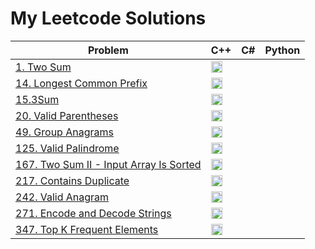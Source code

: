 # My Leetcode Solutions
| Problem | C++ | C# | Python |
|---------|-----|--------|------|
| [1. Two Sum](https://leetcode.com/problems/two-sum/description/) | [<img src="https://raw.githubusercontent.com/isocpp/logos/master/cpp_logo.png" width="18"/>](https://github.com/majortom69/Leetcode/blob/master/cpp/1.cpp) | | |
| [14. Longest Common Prefix](https://leetcode.com/problems/longest-common-prefix/description/) | [<img src="https://raw.githubusercontent.com/isocpp/logos/master/cpp_logo.png" width="18"/>](https://github.com/majortom69/Leetcode/blob/master/cpp/14.cpp) | | |
| [15.3Sum](https://leetcode.com/problems/3sum/description/) | [<img src="https://raw.githubusercontent.com/isocpp/logos/master/cpp_logo.png" width="18"/>](https://github.com/majortom69/Leetcode/blob/master/cpp/15.cpp) | | |
| [20. Valid Parentheses](https://leetcode.com/problems/valid-parentheses/description/) | [<img src="https://raw.githubusercontent.com/isocpp/logos/master/cpp_logo.png" width="18"/>](https://github.com/majortom69/Leetcode/blob/master/cpp/20.cpp) | | |
| [49. Group Anagrams](https://leetcode.com/problems/group-anagrams/description/) | [<img src="https://raw.githubusercontent.com/isocpp/logos/master/cpp_logo.png" width="18"/>](https://github.com/majortom69/Leetcode/blob/master/cpp/49.cpp) | | |
| [125. Valid Palindrome](https://leetcode.com/problems/valid-palindrome/description/) | [<img src="https://raw.githubusercontent.com/isocpp/logos/master/cpp_logo.png" width="18"/>](https://github.com/majortom69/Leetcode/blob/master/cpp/125.cpp) | | |
| [167. Two Sum II - Input Array Is Sorted](https://leetcode.com/problems/two-sum-ii-input-array-is-sorted/description/) | [<img src="https://raw.githubusercontent.com/isocpp/logos/master/cpp_logo.png" width="18"/>](https://github.com/majortom69/Leetcode/blob/master/cpp/167.cpp) | | |
| [217. Contains Duplicate](https://leetcode.com/problems/contains-duplicate/description/) | [<img src="https://raw.githubusercontent.com/isocpp/logos/master/cpp_logo.png" width="18"/>](https://github.com/majortom69/Leetcode/blob/master/cpp/217.cpp) | | |
| [242. Valid Anagram](https://leetcode.com/problems/valid-anagram/description/) | [<img src="https://raw.githubusercontent.com/isocpp/logos/master/cpp_logo.png" width="18"/>](https://github.com/majortom69/Leetcode/blob/master/cpp/242.cpp) | | |
| [271. Encode and Decode Strings](https://leetcode.com/problems/encode-and-decode-strings/description/) | [<img src="https://raw.githubusercontent.com/isocpp/logos/master/cpp_logo.png" width="18"/>](https://github.com/majortom69/Leetcode/blob/master/cpp/271.cpp) | | |
| [347. Top K Frequent Elements](https://leetcode.com/problems/top-k-frequent-elements/description/) | [<img src="https://raw.githubusercontent.com/isocpp/logos/master/cpp_logo.png" width="18"/>](https://github.com/majortom69/Leetcode/blob/master/cpp/347.cpp) | | |
